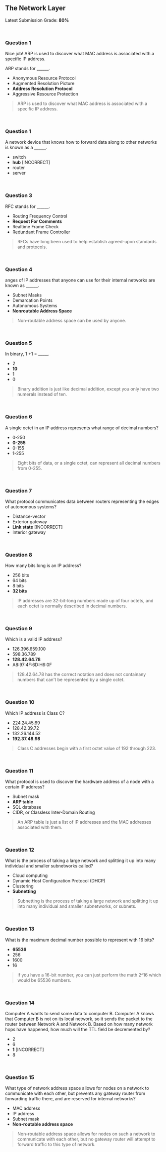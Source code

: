 ## The Network Layer

Latest Submission Grade: **80%**

<br>

### Question 1

Nice job! ARP is used to discover what MAC address is associated with a specific IP address.

ARP stands for ______.
* Anonymous Resource Protocol
* Augmented Resolution Picture
* **Address Resolution Protocol**
* Aggressive Resource Protection 

> ARP is used to discover what MAC address is associated with a specific IP address.

<br>

### Question 1

A network device that knows how to forward data along to other networks is known as a ______.

* switch
* **hub** [INCORRECT]
* router
* server 

<br>

### Question 3

RFC stands for ______.

* Routing Frequency Control
* **Request For Comments**
* Realtime Frame Check
* Redundant Frame Controller 

> RFCs have long been used to help establish agreed-upon standards and protocols.

<br>

### Question 4

anges of IP addresses that anyone can use for their internal networks are known as ______.

* Subnet Masks
* Demarcation Points
* Autonomous Systems
* **Nonroutable Address Space**

> Non-routable address space can be used by anyone.

<br>

### Question 5

In binary, 1 +1 = _____.
* 2
* **10**
* 1
* 0 

> Binary addition is just like decimal addition, except you only have two numerals instead of ten.

<br>

### Question 6

A single octet in an IP address represents what range of decimal numbers?

* 0-250
* **0-255**
* 0-155
* 1-255 

> Eight bits of data, or a single octet, can represent all decimal numbers from 0-255.

<br>

### Question 7

What protocol communicates data between routers representing the edges of autonomous systems?

* Distance-vector
* Exterior gateway
* **Link state** [INCORRECT]
* Interior gateway 

<br>

### Question 8

How many bits long is an IP address?

* 256 bits
* 64 bits
* 8 bits
* **32 bits**

> IP addresses are 32-bit-long numbers made up of four octets, and each octet is normally described in decimal numbers.

<br>

### Question 9

Which is a valid IP address?

* 126.396.659.100
* 598.36.789
* **128.42.64.78**
* A8:97:4F:6D:H6:0F 

> 128.42.64.78 has the correct notation and does not containany numbers that can't be represented by a single octet.

<br>

### Question 10

Which IP address is Class C?

* 224.24.45.69
* 128.42.39.72
* 132.26.144.52
* **192.37.48.98**

> Class C addresses begin with a first octet value of 192 through 223.

<br>

### Question 11

What protocol is used to discover the hardware address of a node with a certain IP address?

* Subnet mask
* **ARP table**
* SQL database
* CIDR, or Classless Inter-Domain Routing 

> An ARP table is just a list of IP addresses and the MAC addresses associated with them.

<br>

### Question 12

What is the process of taking a large network and splitting it up into many individual and smaller subnetworks called?

* Cloud computing
* Dynamic Host Configuration Protocol (DHCP)
* Clustering
* **Subnetting**

> Subnetting is the process of taking a large network and splitting it up into many individual and smaller subnetworks, or subnets.

<br>

### Question 13

What is the maximum decimal number possible to represent with 16 bits?

* **65536**
* 256
* 1600
* 16 

> If you have a 16-bit number, you can just perform the math 2^16 which would be 65536 numbers.

<br>

### Question 14

Computer A wants to send some data to computer B. Computer A knows that Computer B is not on its local network, so it sends the packet to the router between Network A and Network B. Based on how many network hops have happened, how much will the TTL field be decremented by?

* 2
* 6
* **1** [INCORRECT]
* 8 

<br>

### Question 15

What type of network address space allows for nodes on a network to communicate with each other, but prevents any gateway router from forwarding traffic there, and are reserved for internal networks?

* MAC address
* IP address
* Subnet mask
* **Non-routable address space**

> Non-routable address space allows for nodes on such a network to communicate with each other, but no gateway router will attempt to forward traffic to this type of network.